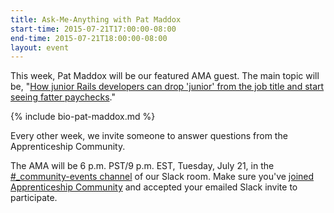 ```yaml
---
title: Ask-Me-Anything with Pat Maddox
start-time: 2015-07-21T17:00:00-08:00
end-time: 2015-07-21T18:00:00-08:00
layout: event
---
```

This week, Pat Maddox will be our featured AMA guest. The main topic will be, "[How junior Rails developers can drop 'junior' from the job title and start seeing fatter paychecks](http://www.rubysteps.com/junior-rails-developer/)."

{% include bio-pat-maddox.md %}

Every other week, we invite someone to answer questions from the Apprenticeship Community.

The AMA will be 6 p.m. PST/9 p.m. EST, Tuesday, July 21, in the [#_community-events channel](https://apprenticeship.slack.com/messages/_community-events/) of our Slack room. Make sure you've [joined Apprenticeship Community](https://zee8.typeform.com/to/b9wyG6?invite-code=pat-ama) and accepted your emailed Slack invite to participate.